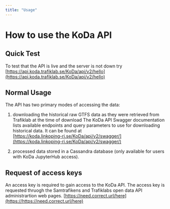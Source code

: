 ```yaml
---
title: "Usage"
---
```


# How to use the KoDa API

## Quick Test
To test that the API is live and the server is not down try 
[https://api.koda.trafiklab.se/KoDa/api/v2/hello](https://api.koda.trafiklab.se/KoDa/api/v2/hello)

## Normal Usage

The API has two primary modes of accessing the data: 
1. downloading the historical raw GTFS data as they were retrieved from Trafiklab at the time of download
The KoDa API Swagger documentation lists available endpoints and query parameters to use for downloading historical data. It can be found at  
[https://koda.linkoping-ri.se/KoDa/api/v2/swagger/](https://koda.linkoping-ri.se/KoDa/api/v2/swagger/)

3. processed data stored in a Cassandra database (only available for users with KoDa JupyterHub access).

## Request of access keys

An access key is required to gain access to the KoDa API. The access key is requested thruogh the Samtrafikens and Trafiklabs open data API administrartion web pages. [https://need.correct.url/here](https://https://need.correct.url/here)



